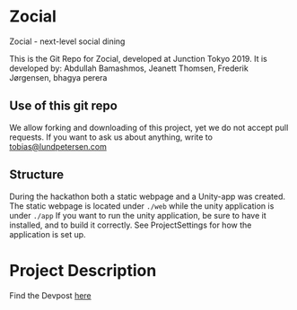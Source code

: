 # Zocial
Zocial - next-level social dining

This is the Git Repo for Zocial, developed at Junction Tokyo 2019.
It is developed by:
  Abdullah Bamashmos,
  Jeanett Thomsen,
  Frederik Jørgensen,
  bhagya perera
 
## Use of this git repo
We allow forking and downloading of this project, yet we do not accept pull requests.
If you want to ask us about anything, write to [tobias@lundpetersen.com](mailto:tobias@lundpetersen.com)

## Structure
During the hackathon both a static webpage and a Unity-app was created.
The static webpage is located under `./web` while the unity application is under `./app`
If you want to run the unity application, be sure to have it installed, and to build it correctly. See ProjectSettings for how the application is set up.

# Project Description
Find the Devpost [here](https://devpost.com/software/zocial)

